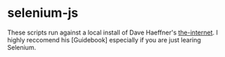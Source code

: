 # selenium-js

These scripts run against a local install of Dave Haeffner's [the-internet](https://github.com/saucelabs/the-internet). I highly reccomend his [Guidebook] especially if you are just learing Selenium.
